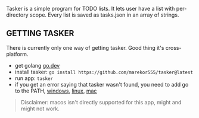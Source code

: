 Tasker is a simple program for TODO lists. It lets user have a list with per-directory scope. Every list is saved as tasks.json in an array of strings.
## GETTING TASKER
There is currently only one way of getting tasker. Good thing it's cross-platform.
- get golang [go.dev](https://go.dev/dl) 
- install tasker: `go install https://github.com/marekor555/tasker@latest`
- run app: `tasker`
- if you get an error saying that tasker wasn't found, you need to add go to the PATH, [windows](https://www.architectryan.com/2018/03/17/add-to-the-path-on-windows-10/), [linux](https://linuxize.com/post/how-to-add-directory-to-path-in-linux/), [mac](https://osxdaily.com/2014/08/14/add-new-path-to-path-command-line/) 
> Disclaimer: macos isn't directly supported for this app, might and might not work.
